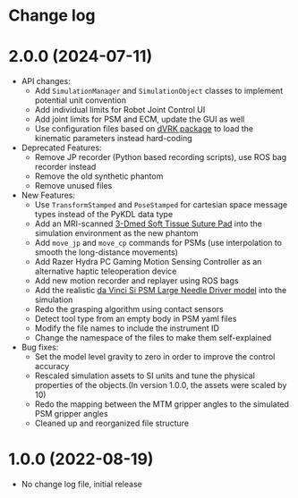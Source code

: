 Change log
==========

2.0.0 (2024-07-11)
==================

* API changes:
  * Add `SimulationManager` and `SimulationObject` classes to implement potential unit convention
  * Add individual limits for Robot Joint Control UI
  * Add joint limits for PSM and ECM, update the GUI as well
  * Use configuration files based on [dVRK package](https://github.com/jhu-dvrk/sawIntuitiveResearchKit/tree/devel/share/tool) to load the kinematic parameters instead hard-coding
* Deprecated Features:
  * Remove JP recorder (Python based recording scripts), use ROS bag recorder instead
  * Remove the old synthetic phantom 
  * Remove unused files
* New Features:
  * Use `TransformStamped` and `PoseStamped` for cartesian space message types instead of the PyKDL data type
  * Add an MRI-scanned [3-Dmed Soft Tissue Suture Pad](https://www.3-dmed.com/product/soft-tissue-suture-pad/) into the simulation environment as the new phantom
  * Add `move_jp` and `move_cp` commands for PSMs (use interpolation to smooth the long-distance movements)
  * Add Razer Hydra PC Gaming Motion Sensing Controller as an alternative haptic teleoperation device
  * Add new motion recorder and replayer using ROS bags
  * Add the realistic [da Vinci Si PSM Large Needle Driver model](https://github.com/jhu-dvrk/instrument-cad) into the simulation
  * Redo the grasping algorithm using contact sensors
  * Detect tool type from an empty body in PSM yaml files
  * Modify the file names to include the instrument ID
  * Change the namespace of the files to make them self-explained
* Bug fixes:
  * Set the model level gravity to zero in order to improve the control accuracy
  * Rescaled simulation assets to SI units and tune the physical properties of the objects.(In version 1.0.0, the assets were scaled by 10)
  * Redo the mapping between the MTM gripper angles to the simulated PSM gripper angles
  * Cleaned up and reorganized file structure

1.0.0 (2022-08-19)
==================

* No change log file, initial release
